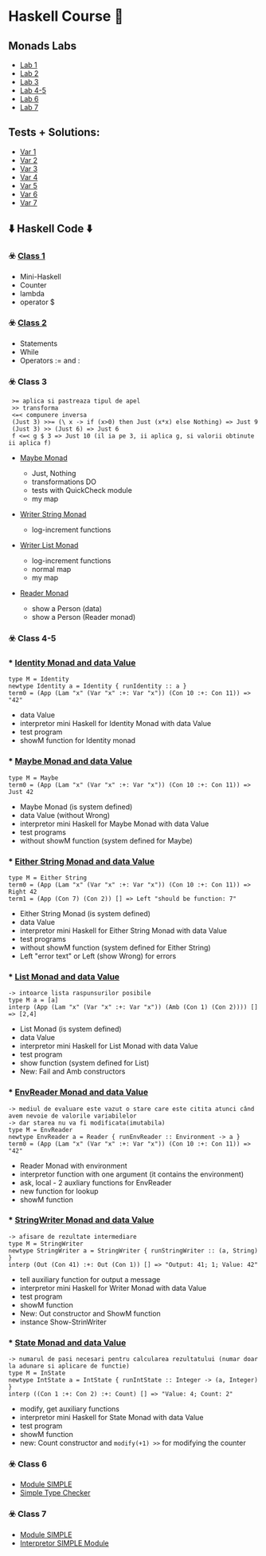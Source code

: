 # Haskell Course :crystal_ball:
## Monads Labs

* [Lab 1](https://github.com/DimaOanaTeodora/Haskell-Monads/blob/main/lab1.pdf)
* [Lab 2](https://github.com/DimaOanaTeodora/Haskell-Monads/blob/main/lab2.pdf)
* [Lab 3](https://github.com/DimaOanaTeodora/Haskell-Monads/blob/main/lab3.pdf)
* [Lab 4-5](https://github.com/DimaOanaTeodora/Haskell-Monads/blob/main/lab4-5.pdf)
* [Lab 6](https://github.com/DimaOanaTeodora/Haskell-Monads/blob/main/lab6.pdf)
* [Lab 7](https://github.com/DimaOanaTeodora/Haskell-Monads/blob/main/lab7.pdf)

## Tests + Solutions: 

* [Var 1](https://github.com/DimaOanaTeodora/Haskell-Monads/blob/main/Colocviu1.hs)
* [Var 2](https://github.com/DimaOanaTeodora/Haskell-Monads/blob/main/Colocviu2.hs)
* [Var 3](https://github.com/DimaOanaTeodora/Haskell-Monads/blob/main/Colocviu3.hs)
* [Var 4](https://github.com/DimaOanaTeodora/Haskell-Monads/blob/main/Colocviu4.hs)
* [Var 5](https://github.com/DimaOanaTeodora/Haskell-Monads/blob/main/Colocviu5.hs)
* [Var 6](https://github.com/DimaOanaTeodora/Haskell-Monads/blob/main/Colocviu6.hs)
* [Var 7](https://github.com/DimaOanaTeodora/Haskell-Monads/blob/main/Colocviu7.hs)

## :arrow_down: Haskell Code :arrow_down:

### :biohazard: [Class 1](https://github.com/DimaOanaTeodora/Haskell-Monads/blob/main/FLP1.hs)

   - Mini-Haskell
   - Counter
   - lambda 
   - operator $
 
### :biohazard: [Class 2](https://github.com/DimaOanaTeodora/Haskell-Monads/blob/main/FLP2.hs)

   - Statements
   - While 
   - Operators := and :
 
### :biohazard: Class 3
```
 >= aplica si pastreaza tipul de apel
 >> transforma 
 <=< compunere inversa
 (Just 3) >>= (\ x -> if (x>0) then Just (x*x) else Nothing) => Just 9
 (Just 3) >> (Just 6) => Just 6
 f <=< g $ 3 => Just 10 (il ia pe 3, ii aplica g, si valorii obtinute ii aplica f)
```

  * [Maybe Monad](https://github.com/DimaOanaTeodora/Haskell-Monads/blob/main/FLP3mMaybe.hs)
  
      - Just, Nothing
      - transformations DO
      - tests with QuickCheck module
      - my map
      
  * [Writer String Monad](https://github.com/DimaOanaTeodora/Haskell-Monads/blob/main/FLP3mWriter.hs)
  
      - log-increment functions
      
  * [Writer List Monad](https://github.com/DimaOanaTeodora/Haskell-Monads/blob/main/FLP3mWriterL.hs)
  
      - log-increment functions
      - normal map
      - my map
      
  * [Reader Monad](https://github.com/DimaOanaTeodora/Haskell-Monads/blob/main/FLP3mReader.hs)
  
      - show a Person (data)
      - show a Person (Reader monad)
      
### :biohazard: Class 4-5 
  ### * [Identity Monad and data Value](https://github.com/DimaOanaTeodora/Haskell-Monads/blob/main/FLP45mIdentity.hs)
   
   ```
   type M = Identity
   newtype Identity a = Identity { runIdentity :: a }
   term0 = (App (Lam "x" (Var "x" :+: Var "x")) (Con 10 :+: Con 11)) => "42"
   ```
   - data Value 
   - interpretor mini Haskell for Identity Monad with data Value
   - test program
   - showM function for Identity monad
   
  ### * [Maybe Monad and data Value](https://github.com/DimaOanaTeodora/Haskell-Monads/blob/main/FLP45mMaybe.hs)
   
   ```
   type M = Maybe
   term0 = (App (Lam "x" (Var "x" :+: Var "x")) (Con 10 :+: Con 11)) => Just 42
   ```
   - Maybe Monad (is system defined)
   - data Value (without Wrong)
   - interpretor mini Haskell for Maybe Monad with data Value
   - test programs
   - without showM function (system defined for Maybe) 
   
  ### * [Either String Monad and data Value](https://github.com/DimaOanaTeodora/Haskell-Monads/blob/main/FLP45mEitherString.hs)
   
   ```
   type M = Either String
   term0 = (App (Lam "x" (Var "x" :+: Var "x")) (Con 10 :+: Con 11)) => Right 42
   term1 = (App (Con 7) (Con 2)) [] => Left "should be function: 7"
   ```
   - Either String Monad (is system defined)
   - data Value
   - interpretor mini Haskell for Either String Monad with data Value
   - test programs
   - without showM function (system defined for Either String)
   - Left "error text" or Left (show Wrong) for errors 
  
  ### * [List Monad and data Value](https://github.com/DimaOanaTeodora/Haskell-Monads/blob/main/FLP45mList.hs)
   
   ```
   -> intoarce lista raspunsurilor posibile
   type M a = [a]
   interp (App (Lam "x" (Var "x" :+: Var "x")) (Amb (Con 1) (Con 2)))) [] => [2,4]
   ```
   - List Monad (is system defined)
   - data Value
   - interpretor mini Haskell for List Monad with data Value
   - test program
   - show function (system defined for List) 
   - New: Fail and Amb constructors
      
  ### * [EnvReader Monad and data Value](https://github.com/DimaOanaTeodora/Haskell-Monads/blob/main/FLP45mEnvReader.hs)
   
   ```
   -> mediul de evaluare este vazut o stare care este citita atunci când avem nevoie de valorile variabilelor
   -> dar starea nu va fi modificata(imutabila)
   type M = EnvReader
   newtype EnvReader a = Reader { runEnvReader :: Environment -> a }
   term0 = (App (Lam "x" (Var "x" :+: Var "x")) (Con 10 :+: Con 11)) => "42"
   ```
   - Reader Monad with environment 
   - interpretor function with one argument (it contains the environment)
   - ask, local - 2 auxliary functions for EnvReader
   - new function for lookup
   - showM function 
 
  ### * [StringWriter Monad and data Value](https://github.com/DimaOanaTeodora/Haskell-Monads/blob/main/FLP45mStringWriter.hs)
   
   ```
   -> afisare de rezultate intermediare
   type M = StringWriter
   newtype StringWriter a = StringWriter { runStringWriter :: (a, String) }
   interp (Out (Con 41) :+: Out (Con 1)) [] => "Output: 41; 1; Value: 42"
   ```
   - tell auxiliary function for output a message 
   - interpretor mini Haskell for Writer Monad with data Value
   - test program
   - showM function 
   - New: Out constructor and ShowM function
   - instance Show-StrinWriter 
   
  ### * [State Monad and data Value](https://github.com/DimaOanaTeodora/Haskell-Monads/blob/main/FLP45mState.hs)
   
   ```
   -> numarul de pasi necesari pentru calcularea rezultatului (numar doar la adunare si aplicare de functie)
   type M = InState
   newtype IntState a = IntState { runIntState :: Integer -> (a, Integer) }
   interp ((Con 1 :+: Con 2) :+: Count) [] => "Value: 4; Count: 2"
   ```
   - modify, get auxiliary functions 
   - interpretor mini Haskell for State Monad with data Value
   - test program
   - showM function 
   - new: Count constructor and ```modify(+1) >>``` for modifying the counter
      
### :biohazard: Class 6

   * [Module SIMPLE](https://github.com/DimaOanaTeodora/Haskell-Monads/blob/main/FLP6SIMPLE.hs)
   * [Simple Type Checker](https://github.com/DimaOanaTeodora/Haskell-Monads/blob/main/FLP6.hs)
   
### :biohazard: Class 7

   * [Module SIMPLE](https://github.com/DimaOanaTeodora/Haskell-Monads/blob/main/FLP6SIMPLE.hs)
   * [Interpretor SIMPLE Module](https://github.com/DimaOanaTeodora/Haskell-Monads/blob/main/FLP7.hs)

